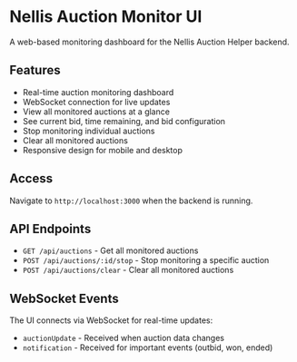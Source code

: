 # Nellis Auction Monitor UI

A web-based monitoring dashboard for the Nellis Auction Helper backend.

## Features

- Real-time auction monitoring dashboard
- WebSocket connection for live updates
- View all monitored auctions at a glance
- See current bid, time remaining, and bid configuration
- Stop monitoring individual auctions
- Clear all monitored auctions
- Responsive design for mobile and desktop

## Access

Navigate to `http://localhost:3000` when the backend is running.

## API Endpoints

- `GET /api/auctions` - Get all monitored auctions
- `POST /api/auctions/:id/stop` - Stop monitoring a specific auction
- `POST /api/auctions/clear` - Clear all monitored auctions

## WebSocket Events

The UI connects via WebSocket for real-time updates:
- `auctionUpdate` - Received when auction data changes
- `notification` - Received for important events (outbid, won, ended)